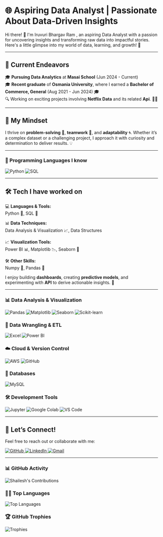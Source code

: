 # 🌐 Aspiring Data Analyst | Passionate About Data-Driven Insights  
Hi there! 👋 I'm Iruvuri Bhargav Ram , an aspiring Data Analyst with a passion for uncovering insights and transforming raw data into impactful stories. Here's a little glimpse into my world of data, learning, and growth! 🌟

---
## 🌱 Current Endeavors  
🎓 **Pursuing Data Analytics** at **Masai School** (Jun 2024 - Current)  
🎓 **Recent graduate** of **Osmania University**, where I earned a **Bachelor of Commerce, General** (Aug 2021 - Jun 2024) 🎓  
🔍 Working on exciting projects involving **Netflix Data** and its related **Api**. 🕵️‍♂️ 

---

## 🧠 My Mindset  
I thrive on **problem-solving** 🧩, **teamwork** 🤝, and **adaptability** 🌀. Whether it’s a complex dataset or a challenging project, I approach it with curiosity and determination to deliver results. 💡 

---

### 🔧 Programming Languages I know
<div>
  <img src="https://img.shields.io/badge/Python-3776AB?style=for-the-badge&logo=python&logoColor=white" alt="Python"/>
  <img src="https://img.shields.io/badge/SQL-336791?style=for-the-badge&logo=microsoft-sql-server&logoColor=white" alt="SQL"/>
</div>

---

## 🛠️ Tech I have worked on 
💻 **Languages & Tools:**  
Python 🐍, SQL 💾

📊 **Data Techniques:**  
Data Analysis & Visualization 📈, Data Structures

📈 **Visualization Tools:**  
Power BI 📊, Matplotlib 📉, Seaborn 🎨  

🛠️ **Other Skills:**  
Numpy 🧮, Pandas 🐼  

I enjoy building **dashboards**, creating **predictive models**, and experimenting with **API** to derive actionable insights. 🤖  

---

### 📊 Data Analysis & Visualization  
<div>
  <img src="https://img.shields.io/badge/Pandas-150458?style=for-the-badge&logo=pandas&logoColor=white" alt="Pandas"/>
  <img src="https://img.shields.io/badge/Matplotlib-013243?style=for-the-badge&logo=matplotlib&logoColor=white" alt="Matplotlib"/>
  <img src="https://img.shields.io/badge/Seaborn-3776AB?style=for-the-badge&logo=python&logoColor=white" alt="Seaborn"/>
  <img src="https://img.shields.io/badge/ScikitLearn-F7931E?style=for-the-badge&logo=scikit-learn&logoColor=white" alt="Scikit-learn"/>
</div>

### 🧹 Data Wrangling & ETL  
<div>
  <img src="https://img.shields.io/badge/Excel-217346?style=for-the-badge&logo=microsoft-excel&logoColor=white" alt="Excel"/>
  <img src="https://img.shields.io/badge/PowerBI-F2C811?style=for-the-badge&logo=power-bi&logoColor=black" alt="Power BI"/>
</div>

### ☁️ Cloud & Version Control  
<div>
  <img src="https://img.shields.io/badge/AWS-FF9900?style=for-the-badge&logo=amazon-aws&logoColor=white" alt="AWS"/>
  <img src="https://img.shields.io/badge/GitHub-181717?style=for-the-badge&logo=github&logoColor=white" alt="GitHub"/>
</div>

### 📂 Databases  
<div>
  <img src="https://img.shields.io/badge/MySQL-4479A1?style=for-the-badge&logo=mysql&logoColor=white" alt="MySQL"/>
</div>

### 🛠 Development Tools  
<div>
  <img src="https://img.shields.io/badge/Jupyter-F37626?style=for-the-badge&logo=jupyter&logoColor=white" alt="Jupyter"/>
  <img src="https://img.shields.io/badge/GoogleColab-F9AB00?style=for-the-badge&logo=google-colab&logoColor=white" alt="Google Colab"/>
  <img src="https://img.shields.io/badge/VSCode-007ACC?style=for-the-badge&logo=visual-studio-code&logoColor=white" alt="VS Code"/>
</div>

---


## 🌱 Let’s Connect!  
Feel free to reach out or collaborate with me:  
<div>
  <a href="https://github.com/shailesh-1011">
    <img src="https://img.shields.io/badge/GitHub-181717?style=for-the-badge&logo=github&logoColor=white" alt="GitHub"/>
  </a>
  <a href="https://www.linkedin.com/in/shaileshkumarsingh1/">
    <img src="https://img.shields.io/badge/LinkedIn-0A66C2?style=for-the-badge&logo=linkedin&logoColor=white" alt="LinkedIn"/>
  </a>
  <a href="mailto:shaileshed@gmail.com">
    <img src="https://img.shields.io/badge/Gmail-D14836?style=for-the-badge&logo=gmail&logoColor=white" alt="Gmail"/>
  </a>
</div>

--- 

### 📊 GitHub Activity  
![Shailesh's Contributions](https://github-readme-stats.vercel.app/api?username=shailesh-1011&show_icons=true&theme=radical&hide_border=true)

### 🧑‍💻 Top Languages  
![Top Languages](https://github-readme-stats.vercel.app/api/top-langs/?username=shailesh-1011&layout=compact&theme=radical&hide_border=true)

### 🏆 GitHub Trophies  
![Trophies](https://github-profile-trophy.vercel.app/?username=shailesh-1011&theme=radical&no-frame=true&margin-w=15)


